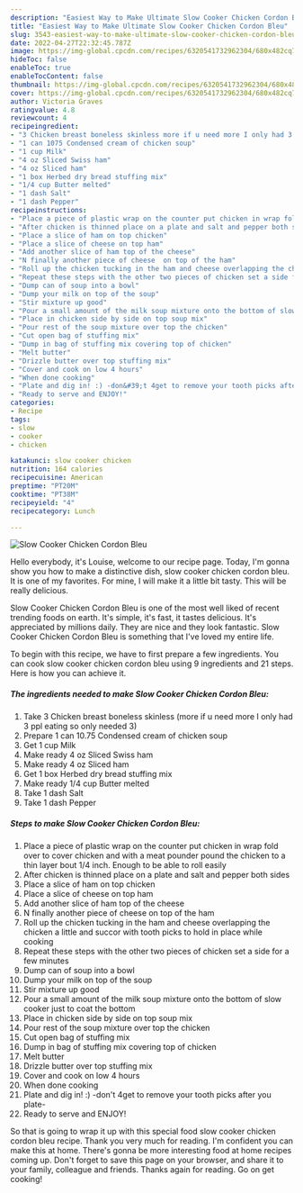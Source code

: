 ```yaml
---
description: "Easiest Way to Make Ultimate Slow Cooker Chicken Cordon Bleu"
title: "Easiest Way to Make Ultimate Slow Cooker Chicken Cordon Bleu"
slug: 3543-easiest-way-to-make-ultimate-slow-cooker-chicken-cordon-bleu
date: 2022-04-27T22:32:45.787Z
image: https://img-global.cpcdn.com/recipes/6320541732962304/680x482cq70/slow-cooker-chicken-cordon-bleu-recipe-main-photo.jpg
hideToc: false
enableToc: true
enableTocContent: false
thumbnail: https://img-global.cpcdn.com/recipes/6320541732962304/680x482cq70/slow-cooker-chicken-cordon-bleu-recipe-main-photo.jpg
cover: https://img-global.cpcdn.com/recipes/6320541732962304/680x482cq70/slow-cooker-chicken-cordon-bleu-recipe-main-photo.jpg
author: Victoria Graves
ratingvalue: 4.8
reviewcount: 4
recipeingredient:
- "3 Chicken breast boneless skinless more if u need more I only had 3 ppl eating so only needed 3"
- "1 can 1075 Condensed cream of chicken soup"
- "1 cup Milk"
- "4 oz Sliced Swiss ham"
- "4 oz Sliced ham"
- "1 box Herbed dry bread stuffing mix"
- "1/4 cup Butter melted"
- "1 dash Salt"
- "1 dash Pepper"
recipeinstructions:
- "Place a piece of plastic wrap on the counter put chicken in wrap fold over to cover chicken and with a meat pounder pound the chicken to a thin layer bout 1/4 inch. Enough to be able to roll easily"
- "After chicken is thinned place on a plate and salt and pepper both sides"
- "Place a slice of ham on top chicken"
- "Place a slice of cheese on top ham"
- "Add another slice of ham top of the cheese"
- "N finally another piece of cheese  on top of the ham"
- "Roll up the chicken tucking in the ham and cheese overlapping the chicken a little and succor with tooth picks to hold in place while cooking"
- "Repeat these steps with the other two pieces of chicken set a side for a few minutes"
- "Dump can of soup into a bowl"
- "Dump your milk on top of the soup"
- "Stir mixture up good"
- "Pour a small amount of the milk soup mixture onto the bottom of slow cooker just to coat the bottom"
- "Place in chicken side by side on top soup mix"
- "Pour rest of the soup mixture over top the chicken"
- "Cut open bag of stuffing mix"
- "Dump in bag of stuffing mix covering top of chicken"
- "Melt butter"
- "Drizzle butter over top stuffing mix"
- "Cover and cook on low 4 hours"
- "When done cooking"
- "Plate and dig in! :) -don&#39;t 4get to remove your tooth picks after you plate-"
- "Ready to serve and ENJOY!"
categories:
- Recipe
tags:
- slow
- cooker
- chicken

katakunci: slow cooker chicken 
nutrition: 164 calories
recipecuisine: American
preptime: "PT20M"
cooktime: "PT38M"
recipeyield: "4"
recipecategory: Lunch

---
```



![Slow Cooker Chicken Cordon Bleu](https://img-global.cpcdn.com/recipes/6320541732962304/680x482cq70/slow-cooker-chicken-cordon-bleu-recipe-main-photo.jpg)

Hello everybody, it's Louise, welcome to our recipe page. Today, I'm gonna show you how to make a distinctive dish, slow cooker chicken cordon bleu. It is one of my favorites. For mine, I will make it a little bit tasty. This will be really delicious.

Slow Cooker Chicken Cordon Bleu is one of the most well liked of recent trending foods on earth. It's simple, it's fast, it tastes delicious. It's appreciated by millions daily. They are nice and they look fantastic. Slow Cooker Chicken Cordon Bleu is something that I've loved my entire life.




To begin with this recipe, we have to first prepare a few ingredients. You can cook slow cooker chicken cordon bleu using 9 ingredients and 21 steps. Here is how you can achieve it.

<!--inarticleads1-->

##### The ingredients needed to make Slow Cooker Chicken Cordon Bleu:

1. Take 3 Chicken breast boneless skinless (more if u need more I only had 3 ppl eating so only needed 3)
1. Prepare 1 can 10.75 Condensed cream of chicken soup
1. Get 1 cup Milk
1. Make ready 4 oz Sliced Swiss ham
1. Make ready 4 oz Sliced ham
1. Get 1 box Herbed dry bread stuffing mix
1. Make ready 1/4 cup Butter melted
1. Take 1 dash Salt
1. Take 1 dash Pepper




<!--inarticleads2-->

##### Steps to make Slow Cooker Chicken Cordon Bleu:

1. Place a piece of plastic wrap on the counter put chicken in wrap fold over to cover chicken and with a meat pounder pound the chicken to a thin layer bout 1/4 inch. Enough to be able to roll easily
1. After chicken is thinned place on a plate and salt and pepper both sides
1. Place a slice of ham on top chicken
1. Place a slice of cheese on top ham
1. Add another slice of ham top of the cheese
1. N finally another piece of cheese  on top of the ham
1. Roll up the chicken tucking in the ham and cheese overlapping the chicken a little and succor with tooth picks to hold in place while cooking
1. Repeat these steps with the other two pieces of chicken set a side for a few minutes
1. Dump can of soup into a bowl
1. Dump your milk on top of the soup
1. Stir mixture up good
1. Pour a small amount of the milk soup mixture onto the bottom of slow cooker just to coat the bottom
1. Place in chicken side by side on top soup mix
1. Pour rest of the soup mixture over top the chicken
1. Cut open bag of stuffing mix
1. Dump in bag of stuffing mix covering top of chicken
1. Melt butter
1. Drizzle butter over top stuffing mix
1. Cover and cook on low 4 hours
1. When done cooking
1. Plate and dig in! :) -don&#39;t 4get to remove your tooth picks after you plate-
1. Ready to serve and ENJOY!



So that is going to wrap it up with this special food slow cooker chicken cordon bleu recipe. Thank you very much for reading. I'm confident you can make this at home. There's gonna be more interesting food at home recipes coming up. Don't forget to save this page on your browser, and share it to your family, colleague and friends. Thanks again for reading. Go on get cooking!
